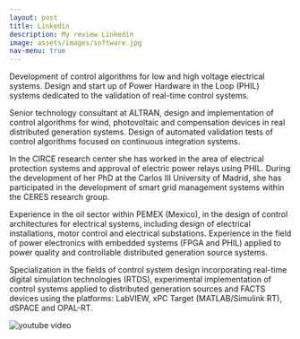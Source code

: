 ```yaml
---
layout: post
title: Linkedin
description: My review Linkedin
image: assets/images/software.jpg
nav-menu: true
---
```


Development of control algorithms for low and high voltage electrical systems. Design and start up of Power Hardware in the Loop (PHIL) systems dedicated to the validation of real-time control systems.

Senior technology consultant at ALTRAN, design and implementation of control algorithms for wind, photovoltaic and compensation devices in real distributed generation systems. Design of automated validation tests of control algorithms focused on continuous integration systems.

In the CIRCE research center she has worked in the area of ​​electrical protection systems and approval of electric power relays using PHIL. During the development of her PhD at the Carlos III University of Madrid, she has participated in the development of smart grid management systems within the CERES research group.

Experience in the oil sector within PEMEX (Mexico), in the design of control architectures for electrical systems, including design of electrical installations, motor control and electrical substations. Experience in the field of power electronics with embedded systems (FPGA and PHIL) applied to power quality and controllable distributed generation source systems.

Specialization in the fields of control system design incorporating real-time digital simulation technologies (RTDS), experimental implementation of control systems applied to distributed generation sources and FACTS devices using the platforms: LabVIEW, xPC Target (MATLAB/Simulink RT), dSPACE and OPAL-RT. 


![youtube video](https://www.youtube.com/watch?v=BrmqyVuyegc)

